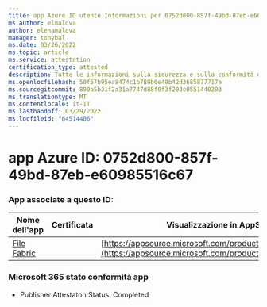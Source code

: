 ```yaml
---
title: app Azure ID utente Informazioni per 0752d800-857f-49bd-87eb-e60985516c67
ms.author: elmalova
author: elenamalova
manager: tonybal
ms.date: 03/26/2022
ms.topic: article
ms.service: attestation
certification_type: attested
description: Tutte le informazioni sulla sicurezza e sulla conformità disponibili per 0752d800-857f-49bd-87eb-e60985516c67.
ms.openlocfilehash: 50f57b95ea8474c1b789b0e49b42d3685877717a
ms.sourcegitcommit: 890a5b31f2a31a7747d88f0f3f203c0551440293
ms.translationtype: MT
ms.contentlocale: it-IT
ms.lasthandoff: 03/29/2022
ms.locfileid: "64514406"
---
```

# <a name="azure-app-id-0752d800-857f-49bd-87eb-e60985516c67"></a>app Azure ID: 0752d800-857f-49bd-87eb-e60985516c67


### <a name="apps-associated-with-this-id"></a>App associate a questo ID:
| **Nome dell'app** | **Certificata** | **Visualizzazione in AppSource** |
|--------------|---------------|-----------------------|
| [File Fabric](../forward/WA200003017.md) |  | [https://appsource.microsoft.com/product/office/WA200003017](https://appsource.microsoft.com/product/office/WA200003017) |

### <a name="microsoft-365-app-compliance-status"></a>Microsoft 365 stato conformità app
- Publisher Attestaton Status: Completed
